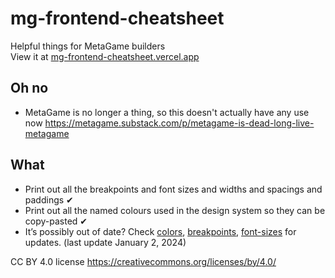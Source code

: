 # mg-frontend-cheatsheet
Helpful things for MetaGame builders  
View it at [mg-frontend-cheatsheet.vercel.app](https://mg-frontend-cheatsheet.vercel.app/)

## Oh no
- MetaGame is no longer a thing, so this doesn't actually have any use now  https://metagame.substack.com/p/metagame-is-dead-long-live-metagame

## What
- Print out all the breakpoints and font sizes and widths and spacings and paddings  ✔
- Print out all the named colours used in the design system so they can be copy-pasted ✔
- It’s possibly out of date? Check [colors](https://github.com/MetaFam/TheGame/tree/develop/packages/design-system/src/theme/colors.ts), [breakpoints](https://github.com/MetaFam/TheGame/blob/0a32ee9f2fe957ac64aec5ff937a898defd8abd6/packages/design-system/src/theme/index.ts#L168), [font-sizes](https://github.com/MetaFam/TheGame/blob/0a32ee9f2fe957ac64aec5ff937a898defd8abd6/packages/design-system/src/theme/index.ts#L393C17) for updates. (last update January 2, 2024)

CC BY 4.0 license https://creativecommons.org/licenses/by/4.0/
